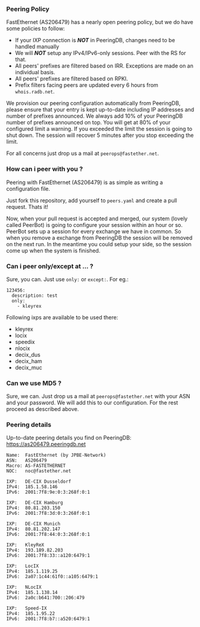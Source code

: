 ### Peering Policy ###

FastEthernet (AS206479) has a nearly open peering policy, but we do have some policies to follow:

 * If your IXP connection is ***NOT*** in PeeringDB, changes need to be handled manually
 * We will ***NOT*** setup any IPv4/IPv6-only sessions. Peer with the RS for that.
 * All peers' prefixes are filtered based on IRR. Exceptions are made on an individual basis.
 * All peers' prefixes are filtered based on RPKI.
 * Prefix filters facing peers are updated every 6 hours from `whois.radb.net`.

We provision our peering configuration automatically from PeeringDB, please ensure that your entry is kept up-to-date including IP addresses and number of prefixes announced. We always add 10% of your PeeringDB number of prefixes announced on top. You will get at 80% of your configured limit a warning. If you exceeded the limit the session is going to shut down. The session will recover 5 minutes after you stop exceeding the limit.

For all concerns just drop us a mail at ```peerops@fastether.net```.

### How can i peer with you ? ###

Peering with FastEthernet (AS206479) is as simple as writing a configuration file.

Just fork this repository, add yourself to ```peers.yaml``` and create a pull request. Thats it!

Now, when your pull request is accepted and merged, our system (lovely called PeerBot) is going to configure your session within an hour or so. PeerBot sets up a session for every exchange we have in common. So when you remove a exchange from PeeringDB the session will be removed on the next run.
In the meantime you could setup your side, so the session come up when the system is finished.

### Can i peer only/except at ... ?

Sure, you can. Just use ```only:``` or ```except:```. For eg.:

```
123456:
  description: test
  only:
    - kleyrex
```

Following ixps are available to be used there:

- kleyrex
- locix
- speedix
- nlocix
- decix_dus
- decix_ham
- decix_muc

### Can we use MD5 ? ###

Sure, we can. Just drop us a mail at ```peerops@fastether.net``` with your ASN and your password. We will add this to our configuration. For the rest proceed as described above.

### Peering details ###

Up-to-date peering details you find on PeeringDB: https://as206479.peeringdb.net

```
Name:  FastEthernet (by JPBE-Network)
ASN:   AS206479
Macro: AS-FASTETHERNET
NOC:   noc@fastether.net

IXP:   DE-CIX Dusseldorf
IPv4:  185.1.58.146
IPv6:  2001:7f8:9e:0:3:268f:0:1

IXP:   DE-CIX Hamburg
IPv4:  80.81.203.150
IPv6:  2001:7f8:3d:0:3:268f:0:1

IXP:   DE-CIX Munich
IPv4:  80.81.202.147
IPv6:  2001:7f8:44:0:3:268f:0:1

IXP:   KleyReX
IPv4:  193.189.82.203
IPv6:  2001:7f8:33::a120:6479:1

IXP:   LocIX
IPv4:  185.1.119.25
IPv6:  2a07:1c44:61f0::a105:6479:1

IXP:   NLocIX
IPv4:  185.1.138.14
IPv6:  2a0c:b641:700::206:479

IXP:   Speed-IX
IPv4:  185.1.95.22
IPv6:  2001:7f8:b7::a520:6479:1

```
